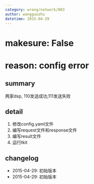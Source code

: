 ```yaml
---
category: wrong/network/003
author: wangguozhu
datetime: 2015-04-29
---
```


# makesure: False
# reason: config error

## summary

两家dsp, 110发送成功,111发送失败

## detail

1. 修改config.yaml文件
1. 编写request文件和response文件
1. 编写result文件
1. 运行tkit

## changelog

- 2015-04-29: 初始版本
- 2015-04-29: 初始版本
